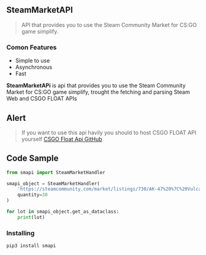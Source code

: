 ## SteamMarketAPI
> API that provides you to use the Steam Community Market for CS:GO game simplify.

### Comon Features
- Simple to use
- Asynchronous
- Fast

**SteamMarketAPi** is api that provides you to use the Steam Community Market for CS:GO game simplify, trought the fetching and parsing Steam Web and CSGO FLOAT APIs

## Alert
> If you want to use this api havily you should to host CSGO FLOAT API yourself
> [CSGO Float Api GitHub](https://github.com/csgofloat/inspect)

## Code Sample
``` python
from smapi import SteamMarketHandler

smapi_object = SteamMarketHandler(
    'https://steamcommunity.com/market/listings/730/AK-47%20%7C%20Vulcan%20%28Field-Tested%29',
    quantity=30
)

for lot in smapi_object.get_as_dataclass:
    print(lot)
```

### Installing
``` bash
pip3 install smapi
```
